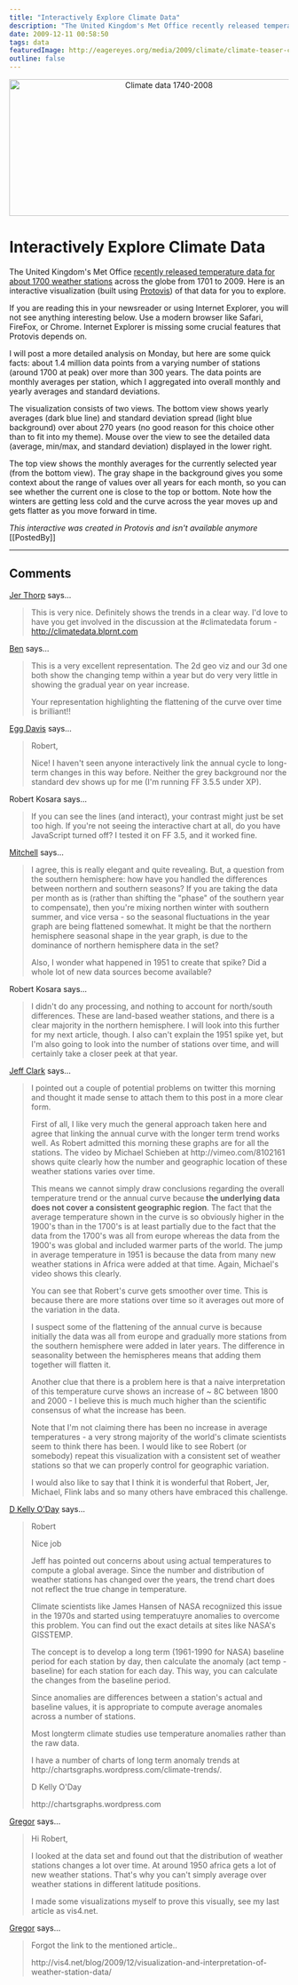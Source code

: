 ```yaml
---
title: "Interactively Explore Climate Data"
description: "The United Kingdom's Met Office recently released temperature data for about 1700 weather stations across the globe from 1701 to 2009. Here is an interactive visualization (built using Protovis) of that data for you to explore."
date: 2009-12-11 00:58:50
tags: data
featuredImage: http://eagereyes.org/media/2009/climate/climate-teaser-cropped.png
outline: false
---
```


<p align="center"><img src="https://media.eagereyes.org/media/2009/climate/climate-teaser-cropped.png" alt="Climate data 1740-2008" width="560" height="246" /></p>

# Interactively Explore Climate Data

The United Kingdom's Met Office <a href="http://www.metoffice.gov.uk/climatechange/science/monitoring/subsets.html">recently released temperature data for about 1700 weather stations</a> across the globe from 1701 to 2009. Here is an interactive visualization (built using <a href="http://protovis.org/">Protovis</a>) of that data for you to explore.

If you are reading this in your newsreader or using Internet Explorer, you will not see anything interesting below. Use a modern browser like Safari, FireFox, or Chrome. Internet Explorer is missing some crucial features that Protovis depends on.

I will post a more detailed analysis on Monday, but here are some quick facts: about 1.4 million data points from a varying number of stations (around 1700 at peak) over more than 300 years. The data points are monthly averages per station, which I aggregated into overall monthly and yearly averages and standard deviations.

The visualization consists of two views. The bottom view shows yearly averages (dark blue line) and standard deviation spread (light blue background) over about 270 years (no good reason for this choice other than to fit into my theme). Mouse over the view to see the detailed data (average, min/max, and standard deviation) displayed in the lower right.

The top view shows the monthly averages for the currently selected year (from the bottom view). The gray shape in the background gives you some context about the range of values over all years for each month, so you can see whether the current one is close to the top or bottom. Note how the winters are getting less cold and the curve across the year moves up and gets flatter as you move forward in time.

_This interactive was created in Protovis and isn't available anymore_
[[PostedBy]]

<aside class="comments">

---
## Comments

<a href="http://blog.blprnt.com" rel="nofollow noopener" target="_blank">Jer Thorp</a> says…
>	<p>This is very nice. Definitely shows the trends in a clear way. I'd love to have you get involved in the discussion at the #climatedata forum - <a href="http://climatedata.blprnt.com" target="_blank">http://climatedata.blprnt.com</a></p>

<a href="http://www.flinklabs.com" rel="nofollow noopener" target="_blank">Ben</a> says…
>	<p>This is a very excellent representation. The 2d geo viz and our 3d one both show the changing temp within a year but do very very little in showing the gradual year on year increase. </p>
>	<p>Your representation highlighting the flattening of the curve over time is brilliant!!</p>

<a href="http://www.novonon.com" rel="nofollow noopener" target="_blank">Egg Davis</a> says…
>	<p>Robert,</p>
>	<p> </p>
>	<p>Nice! I haven't seen anyone interactively link the annual cycle to long-term changes in this way before. Neither the grey background nor the standard dev shows up for me (I'm running FF 3.5.5 under XP).</p>

Robert Kosara says…
>	<p>If you can see the lines (and interact), your contrast might just be set too high. If you're not seeing the interactive chart at all, do you have JavaScript turned off? I tested it on FF 3.5, and it worked fine.</p>

<a href="http://teemingvoid.blogspot.com" rel="nofollow noopener" target="_blank">Mitchell</a> says…
>	<p>I agree, this is really elegant and quite revealing. But, a question from the southern hemisphere: how have you handled the differences between northern and southern seasons? If you are taking the data per month as is (rather than shifting the "phase" of the southern year to compensate), then you're mixing northen winter with southern summer, and vice versa - so the seasonal fluctuations in the year graph are being flattened somewhat. It might be that the northern hemisphere seasonal shape in the year graph, is due to the dominance of northern hemisphere data in the set?</p>
>	<p>Also, I wonder what happened in 1951 to create that spike? Did a whole lot of new data sources become available?</p>

Robert Kosara says…
>	<p>I didn't do any processing, and nothing to account for north/south differences. These are land-based weather stations, and there is a clear majority in the northern hemisphere. I will look into this further for my next article, though. I also can't explain the 1951 spike yet, but I'm also going to look into the number of stations over time, and will certainly take a closer peek at that year.</p>

<a href="http://neoformix.com" rel="nofollow noopener" target="_blank">Jeff Clark</a> says…
>	<p>I pointed out a couple of potential problems on twitter this morning and thought it made sense to attach them to this post in a more clear form.</p>
>	<p>First of all, I like very much the general approach taken here and agree that linking the annual curve with the longer term trend works well. As Robert admitted this morning these graphs are for all the stations. The video by <a href="http://vimeo.com/rockitbaby"></a>Michael Schieben at http://vimeo.com/8102161 shows quite clearly how the number and geographic location of these weather stations varies over time.</p>
>	<p>This means we cannot simply draw conclusions regarding the overall temperature trend or the annual curve because<strong> the underlying data does not cover a consistent geographic region</strong>. The fact that the average temperature shown in the curve is so obviously higher in the 1900's than in the 1700's is at least partially due to the fact that the data from the 1700's was all from europe whereas the data from the 1900's was global and included warmer parts of the world. The jump in average temperature in 1951 is because the data from many new weather stations in Africa were added at that time. Again, Michael's video shows this clearly.</p>
>	<p>You can see that Robert's curve gets smoother over time. This is because there are more stations over time so it averages out more of the variation in the data.</p>
>	<p>I suspect some of the flattening of the annual curve is because initially the data was all from europe and gradually more stations from the southern hemisphere were added in later years. The difference in seasonality between the hemispheres means that adding them together will flatten it.</p>
>	<p>Another clue that there is a problem here is that a naive interpretation of this temperature curve shows an increase of ~ 8C between 1800 and 2000 - I believe this is much much higher than the scientific consensus of what the increase has been.</p>
>	<p>Note that I'm not claiming there has been no increase in average temperatures - a very strong majority of the world's climate scientists seem to think there has been. I would like to see Robert (or somebody) repeat this visualization with a consistent set of weather stations so that we can properly control for geographic variation.</p>
>	<p>I would also like to say that I think it is wonderful that Robert, Jer, Michael, Flink labs and so many others have embraced this challenge.</p>

<a href="http://chartsgraphs.wordpress.com" rel="nofollow noopener" target="_blank">D Kelly O'Day</a> says…
>	<p>Robert</p>
>	<p>Nice job</p>
>	<p>Jeff has pointed out concerns about using actual temperatures to compute a global average. Since the number and distribution of weather stations has changed over the years, the trend chart does not reflect the true change in temperature.</p>
>	<p>Climate scientists like James Hansen of NASA recogniized this issue in the 1970s and started using temperatuyre anomalies to overcome this problem. You can find out the exact details at sites like NASA's GISSTEMP.</p>
>	<p>The concept is to develop a long term (1961-1990 for NASA) baseline period for each station by day, then calculate the anomaly (act temp - baseline) for each station for each day. This way, you can calculate the changes from the baseline period.</p>
>	<p>Since anomalies are differences between a station's actual and baseline values, it is appropriate to compute average anomales across a number of stations.</p>
>	<p>Most longterm climate studies use temperature anomalies rather than the raw data.</p>
>	<p>I have a number of charts of long term anomaly trends at http://chartsgraphs.wordpress.com/climate-trends/.</p>
>	<p> </p>
>	<p>D Kelly O'Day</p>
>	<p>http://chartsgraphs.wordpress.com</p>

<a href="http://vis4.net/blog" rel="nofollow noopener" target="_blank">Gregor</a> says…
>	<p>Hi Robert,</p>
>	<p>I looked at the data set and found out that the distribution of weather stations changes a lot over time. At around 1950 africa gets a lot of new weather stations. That's why you can't simply average over weather stations in different latitude positions.</p>
>	<p>I made some visualizations myself to prove this visually, see my last article as vis4.net.</p>

<a href="http://vis4.net/blog" rel="nofollow noopener" target="_blank">Gregor</a> says…
>	<p>Forgot the link to the mentioned article..</p>
>	<p>http://vis4.net/blog/2009/12/visualization-and-interpretation-of-weather-station-data/</p>

</aside>

